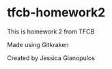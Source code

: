 # tfcb-homework2

This is homework 2 from TFCB

Made using Gitkraken

Created by Jessica Gianopulos
